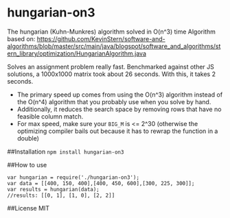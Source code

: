 # hungarian-on3
The hungarian (Kuhn-Munkres) algorithm solved in O(n^3) time
Algorithm based on: https://github.com/KevinStern/software-and-algorithms/blob/master/src/main/java/blogspot/software_and_algorithms/stern_library/optimization/HungarianAlgorithm.java

Solves an assignment problem really fast. Benchmarked against other JS solutions, a 1000x1000 matrix took about 26 seconds. With this, it takes 2 seconds.

- The primary speed up comes from using the O(n^3) algorithm instead of the O(n^4) algorithm that you probably use when you solve by hand.
- Additionally, it reduces the search space by removing rows that have no feasible column match.
- For max speed, make sure your `BIG_M` is <= 2^30 (otherwise the optimizing compiler bails out because it has to rewrap the function in a double)

##Installation
`npm install hungarian-on3`

##How to use
```
var hungarian = require('./hungarian-on3');
var data = [[400, 150, 400],[400, 450, 600],[300, 225, 300]];
var results = hungarian(data);
//results: [[0, 1], [1, 0], [2, 2]]
```
##License
MIT
